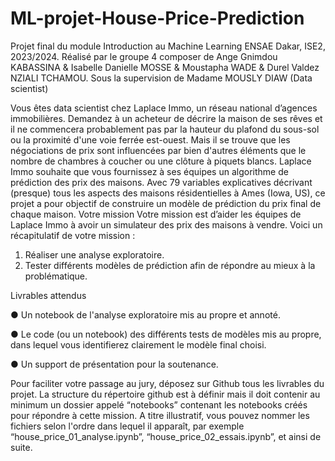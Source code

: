 # ML-projet-House-Price-Prediction
Projet final du module Introduction au Machine Learning ENSAE Dakar, ISE2, 2023/2024. Réalisé par le groupe 4 composer de  Ange Gnimdou KABASSINA &amp; Isabelle Danielle MOSSE &amp; Moustapha WADE &amp;  Durel Valdez NZIALI TCHAMOU. Sous la supervision de Madame MOUSLY DIAW (Data scientist)

Vous êtes data scientist chez Laplace Immo, un réseau national d’agences immobilières.
Demandez à un acheteur de décrire la maison de ses rêves et il ne commencera probablement pas par la
hauteur du plafond du sous-sol ou la proximité d'une voie ferrée est-ouest. Mais il se trouve que les
négociations de prix sont influencées par bien d'autres éléments que le nombre de chambres à coucher
ou une clôture à piquets blancs.
Laplace Immo souhaite que vous fournissez à ses équipes un algorithme de prédiction des prix des maisons.
Avec 79 variables explicatives décrivant (presque) tous les aspects des maisons résidentielles à Ames
(Iowa, US), ce projet a pour objectif de construire un modèle de prédiction du prix final de chaque maison.
Votre mission
Votre mission est d’aider les équipes de Laplace Immo à avoir un simulateur des prix des maisons à vendre.
Voici un récapitulatif de votre mission :
1. Réaliser une analyse exploratoire.
2. Tester différents modèles de prédiction afin de répondre au mieux à la problématique.

Livrables attendus

● Un notebook de l'analyse exploratoire mis au propre et annoté.

● Le code (ou un notebook) des différents tests de modèles mis au propre, dans lequel vous identifierez
clairement le modèle final choisi.

● Un support de présentation pour la soutenance.

Pour faciliter votre passage au jury, déposez sur Github tous les livrables du projet. La structure du répertoire
github est à définir mais il doit contenir au minimum un dossier appelé “notebooks” contenant les notebooks créés
pour répondre à cette mission. A titre illustratif, vous pouvez nommer les fichiers selon l'ordre dans lequel il
apparaît, par exemple “house_price_01_analyse.ipynb”, “house_price_02_essais.ipynb”, et ainsi de suite.
